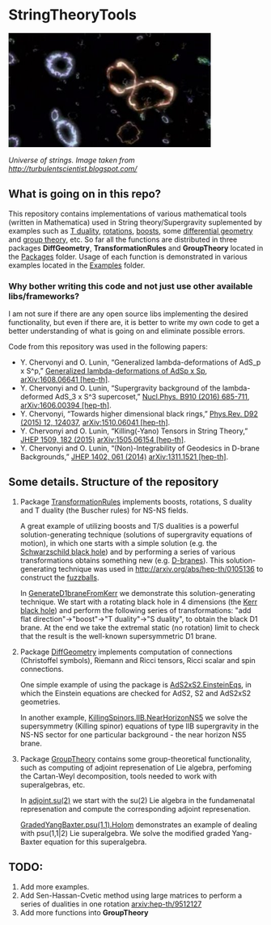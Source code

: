 # StringTheoryTools

![Strings](https://github.com/g3n1uss/StringTheoryTools/blob/master/Strings.jpg)

*Universe of strings. Image taken from http://turbulentscientist.blogspot.com/*

## What is going on in this repo?

This repository contains implementations of various mathematical tools (written in Mathematica) used in String theory/Supergravity suplemented by examples such as [T duality](https://en.wikipedia.org/wiki/T-duality), [rotations](https://en.wikipedia.org/wiki/Rotation_matrix), [boosts](https://en.wikipedia.org/wiki/Lorentz_transformation#boost), some [differential geometry](https://en.wikipedia.org/wiki/Differential_geometry) and [group theory](https://en.wikipedia.org/wiki/Group_theory), etc. So far all the functions are distributed in three packages **DiffGeometry**, **TransformationRules** and **GroupTheory** located in the [Packages](https://github.com/g3n1uss/StringTheoryTools/tree/master/Packages) folder. Usage of each function is demonstrated in various examples located in the [Examples](https://github.com/g3n1uss/StringTheoryTools/tree/master/Examples) folder.


### Why bother writing this code and not just use other available libs/frameworks?

I am not sure if there are any open source libs implementing the desired functionality, but even if there are, it is better to write my own code to get a better understanding of what is going on and eliminate possible errors.

Code from this repository was used in the following papers:
* Y. Chervonyi and O. Lunin, “Generalized lambda-deformations of AdS_p x S^p,” [Generalized lambda-deformations of AdSp x Sp](http://dx.doi.org/10.1016/j.nuclphysb.2016.10.014), [arXiv:1608.06641 [hep-th]](http://arxiv.org/abs/arXiv:1608.06641).
* Y. Chervonyi and O. Lunin, “Supergravity background of the lambda-deformed AdS_3 x S^3 supercoset,” [Nucl.Phys. B910 (2016) 685-711](http://dx.doi.org/10.1016/j.nuclphysb.2016.07.023), [arXiv:1606.00394 [hep-th]](http://arxiv.org/abs/arXiv:1606.00394).
* Y. Chervonyi, “Towards higher dimensional black rings,” [Phys.Rev. D92 (2015) 12, 124037](http://dx.doi.org/10.1103/PhysRevD.92.124037), [arXiv:1510.06041 [hep-th]](http://arxiv.org/abs/arXiv:1510.06041).
* Y. Chervonyi and O. Lunin, “Killing(-Yano) Tensors in String Theory,”  [JHEP 1509, 182 (2015)](http://dx.doi.org/10.1007/JHEP09(2015)182)  [arXiv:1505.06154 [hep-th]](http://arxiv.org/abs/arXiv:1505.06154).
* Y. Chervonyi and O. Lunin, “(Non)-Integrability of Geodesics in D-brane Backgrounds,” [JHEP  1402, 061 (2014)](http://dx.doi.org/10.1007/JHEP02(2014)061) [arXiv:1311.1521 [hep-th]](http://arxiv.org/abs/arXiv:1311.1521).




## Some details. Structure of the repository

1. Package [TransformationRules](https://github.com/g3n1uss/StringTheoryTools/blob/master/Packages/TransformationRules.m) implements boosts, rotations, S duality and T duality (the Buscher rules) for NS-NS fields.

   A great example of utilizing boosts and T/S dualities is a powerful solution-generating technique (solutions of supergravity equations of motion), in which one starts with a simple solution (e.g. the [Schwarzschild black hole](https://en.wikipedia.org/wiki/Schwarzschild_metric)) and by performing a series of various transformations obtains something new (e.g. [D-branes](https://en.wikipedia.org/wiki/D-brane)). This solution-generating technique was used in http://arxiv.org/abs/hep-th/0105136 to construct the [fuzzballs](https://en.wikipedia.org/wiki/Fuzzball_(string_theory)).

   In [GenerateD1braneFromKerr](https://github.com/g3n1uss/StringTheoryTools/blob/master/Examples/GenerateD1braneFromKerr.nb) we demonstrate this solution-generating technique. We start with a rotating black hole in 4 dimensions (the [Kerr black hole](https://en.wikipedia.org/wiki/Rotating_black_hole)) and perform the following series of transformations: "add flat direction"->"boost"->"T duality"->"S duality", to obtain the black D1 brane. At the end we take the extremal static (no rotation) limit to check that the result is the well-known supersymmetric D1 brane.

2. Package [DiffGeometry](https://github.com/g3n1uss/StringTheoryTools/blob/master/Packages/DiffGeometry.m) implements computation of connections (Christoffel symbols), Riemann and Ricci tensors, Ricci scalar and spin connections.

   One simple example of using the package is [AdS2xS2.EinsteinEqs](https://github.com/g3n1uss/StringTheoryTools/blob/master/Examples/AdS2xS2.EinsteinEqs.nb), in which the Einstein equations are checked for AdS2, S2 and AdS2xS2 geometries.

   In another example, [KillingSpinors.IIB.NearHorizonNS5](https://github.com/g3n1uss/StringTheoryTools/blob/master/Examples/KillingSpinors.IIB.NearHorizonNS5.nb) we solve the supersymmetry (Killing spinor) equations of type IIB supergravity in the NS-NS sector for one particular background - the near horizon NS5 brane.

3. Package [GroupTheory](https://github.com/g3n1uss/StringTheoryTools/blob/master/Packages/GroupTheory.m) contains some group-theoretical functionality, such as computing of adjoint represenation of Lie algebra, perfoming the Cartan-Weyl decomposition, tools needed to work with superalgebras, etc.

   In [adjoint.su(2)](https://github.com/g3n1uss/StringTheoryTools/blob/master/Examples/adjoint.of.su(2).nb) we start with the su(2) Lie algebra in the fundamenatal represenation and compute the corresponding adjoint represenation.

   [GradedYangBaxter.psu(1,1).Holom](https://github.com/g3n1uss/StringTheoryTools/blob/master/Examples/GradedYangBaxter.psu(1%2C1).Holom.nb) demonstrates an example of dealing with psu(1,1|2) Lie superalgebra. We solve the modified graded Yang-Baxter equation for this superalgebra.


## TODO: 

1. Add more examples.
2. Add Sen-Hassan-Cvetic method using large matrices to perform a series of dualities in one rotation [arxiv:hep-th/9512127](http://arxiv.org/abs/hep-th/9512127)
3. Add more functions into **GroupTheory**
